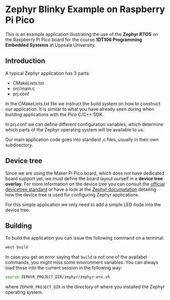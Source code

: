 # Zephyr Blinky Example on Raspberry Pi Pico 

This is an example application illustrating the use of the **Zephyr RTOS** on the Raspberry Pi Pico board for the course **1DT106 Programming Embedded Systems** at Uppsala University. 

## Introduction 

A typical Zephyr application has 3 parts: 

- CMakeLists.txt 
- src/main.c 
- prj.conf 

In the CMakeLists.txt file we instruct the build system on how to construct our application. It is similar to what you have already seen during when building applications with the Pico C/C++ SDK. 

In prj.conf we can define different configuration variables, which determine which parts of the Zephyr operating system will be available to us. 

Our main application code goes into standard .c files, usually in their own subdirectory. 

## Device tree 

Since we are using the Maker Pi Pico board, which does not have dedicated board support yet, we must define the board layout ourself in a **device tree overlay**. For more information on the device tree you can consult the [official devicetree standard](https://www.devicetree.org) or have a look at the [Zephyr documatation](https://docs.zephyrproject.org/latest/build/dts/index.html) detailing how the device tree is used for configuring Zephyr applications. 

For this simple application we only need to add a simple LED node into the device tree.

## Building 

To build the application you can issue the following command on a terminal: 

```bash 
west build 
```

In case you get an error saying that `build` is not one of the availabel commands, you might miss some environment variables. You can always load those into the current session in the following way: 

```bash 
source ZEPHYR_PROJECT_DIR/zephyr/zephyr-env.sh 
``` 

where `ZEPHYR_PROJECT_DIR` is the directory of where you installed the Zephyr operating system. 
